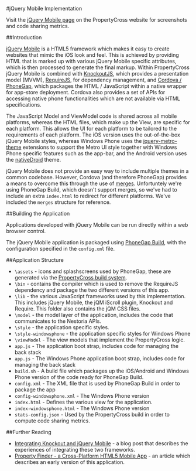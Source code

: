 #jQuery Mobile Implementation

Visit the [jQuery Mobile page](http://propertycross.com/jquerymobile/) on the PropertyCross website for screenshots and code sharing metrics.

##Introduction

[jQuery Mobile](http://jquerymobile.com) is a HTML5 framework which makes it easy to create websites that mimic the iOS look and feel. This is achieved by providing HTML that is marked up with various jQuery Mobile specific attributes, which is then processed to generate the final markup. Within PropertyCross jQuery Mobile is combined with [KnockoutJS](http://knockoutjs.com/), which provides a presentation model (MVVM), [RequireJS](http://requirejs.org/), for dependency management, and [Cordova / PhoneGap](http://phonegap.com/), which packages the HTML / JavaScript within a native wrapper for app-store deployment. Cordova also provides a set of APIs for accessing native phone functionalities which are not available via HTML specifications.

The JavaScript Model and ViewModel code is shared across all mobile platforms, whereas the HTML files, which make up the View, are specific for each platform. This allows the UI for each platform to be tailored to the requirements of each platform. The iOS version uses the out-of-the-box jQuery Mobile styles, whereas Windows Phone uses the [jquery-metro-theme](http://sgrebnov.github.com/jqmobile-metro-theme/) extensions to support the Metro UI style together with Windows Phone specific features such as the app-bar, and the Android version uses the [nativeDroid](http://flypixel.com/nativedroid-a-theme-for-jquery-mobile/7892175001166318) theme.

jQuery Mobile does not provide an easy way to include multiple themes in a common codebase. However, Cordova (and therefore PhoneGap) provides a means to overcome this through the use of [merges](http://cordova.apache.org/docs/en/3.0.0/guide_cli_index.md.html#The%20Command-line%20Interface_customize_each_platform). Unfortuntely we're using PhoneGap Build, which doesn't support merges, so we've had to include an extra `index.html` to redirect for different platforms. We've included the `merges` structure for reference.

##Building the Application

Applications developed with jQuery Mobile can be run directly within a web browser control. 

The jQuery Mobile application is packaged using [PhoneGap Build](https://build.phonegap.com/), with the configuration specified in the `config.xml` file.

##Application Structure

 + `\assets` - icons and splashscreens used by PhoneGap, these are generated via the [PropertyCross build system](https://github.com/ColinEberhardt/PropertyCross/tree/master/build).
 + `\bin` - contains the compiler which is used to remove the RequireJS dependency and package the two different versions of this app.
 + `\lib` - the various JavaScript frameworks used by this implementation. This includes jQuery Mobile, the jQM iScroll plugin, Knockout and Require. This folder also contains the jQM CSS files.
 + `\model` - the model layer of the application, includes the code that communicates to the Nestoria APIs.
 + `\style` - the application specific styles.
 + `\style-windowsphone` - the application specific styles for Windows Phone
 + `\viewModel` - The view models that implement the PropertyCross logic.
 + `app.js` - The application boot strap, includes code for managing the back stack
 + `app.js` - The Windows Phone application boot strap, includes code for managing the back stack
 + `build.sh` - A build file which packages up the iOS/Android and Windows Phone version of the code ready for PhoneGap Build.
 + `config.xml` - The XML file that is used by PhoneGap Build in order to package the app
 + `config-windowsphone.xml` - The Windows Phone version
 + `index.html` - Defines the various view for the application.
 + `index-windowsphone.html` - The Windows Phone version
 + `stats-config.json` - Used by the PropertyCross build in order to compute code sharing metrics.

##Further Reading

 + [Integrating Knockout and jQuery Mobile](http://www.scottlogic.co.uk/blog/colin/2012/10/integrating-knockout-and-jquerymobile/) - a blog post that describes the experiences of integrating these two frameworks.
 + [Property Finder - a Cross-Platform HTML5 Mobile App](http://www.codeproject.com/Articles/445361/Property-Finder-a-cross-platform-HTML5-mobile-app) - an article which describes an early version of this application.



